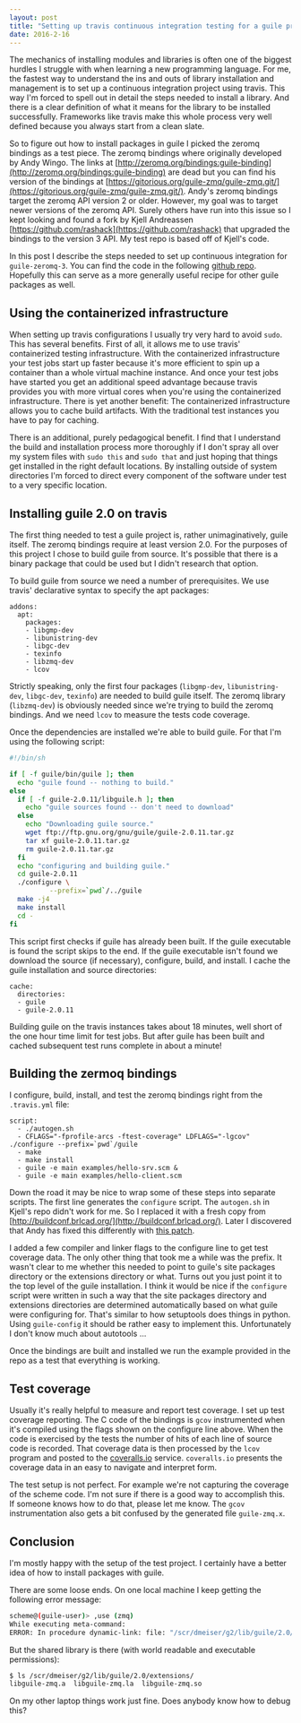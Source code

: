 ```yaml
---
layout: post
title: "Setting up travis continuous integration testing for a guile project"
date: 2016-2-16
---
```


The mechanics of installing modules and libraries is often one of
the biggest hurdles I struggle with when learning a new
programming language.  For me, the fastest way to understand the
ins and outs of library installation and management is to set up
a continuous integration project using travis.  This way I'm
forced to spell out in detail the steps needed to install a
library.  And there is a clear definition of what it means for
the library to be installed successfully.  Frameworks like travis
make this whole process very well defined because you always
start from a clean slate.

So to figure out how to install packages in guile I picked the
zeromq bindings as a test piece.  The zeromq bindings where
originally developed by Andy Wingo.  The links at
[http://zeromq.org/bindings:guile-binding](http://zeromq.org/bindings:guile-binding)
are dead but you can find his version of the bindings at
[https://gitorious.org/guile-zmq/guile-zmq.git/](https://gitorious.org/guile-zmq/guile-zmq.git/).
Andy's zeromq bindings target the zeromq API version 2 or older.
However, my goal was to target newer versions of the zeromq API.
Surely others have run into this issue so I kept looking and
found a fork by Kjell Andreassen
[https://github.com/rashack](https://github.com/rashack) that
upgraded the bindings to the version 3 API.  My test repo is
based off of Kjell's code.

In this post I describe the steps needed to set up continuous
integration for `guile-zeromq-3`.  You can find the code in the
following
[github repo](https://github.com/d-meiser/guile-zeromq-3).
Hopefully this can serve as a more generally useful recipe for
other guile packages as well.


## Using the containerized infrastructure

When setting up travis configurations I usually try very hard to
avoid `sudo`.  This has several benefits.  First of all, it allows
me to use travis' containerized testing infrastructure.  With the
containerized infrastructure your test jobs start up faster
because it's more efficient to spin up a container than a whole
virtual machine instance.  And once your test jobs have started
you get an additional speed advantage because travis provides you
with more virtual cores when you're using the containerized
infrastructure.  There is yet another benefit: The
containerized infrastructure allows you to cache build artifacts.
With the traditional test instances you have to pay for caching.

There is an additional, purely pedagogical benefit.  I find that
I understand the build and installation process more thoroughly
if I don't spray all over my system files with `sudo this` and
`sudo that` and just hoping that things get installed in the
right default locations.  By installing outside of system
directories I'm forced to direct every component of the software
under test to a very specific location.


## Installing guile 2.0 on travis

The first thing needed to test a guile project is, rather
unimaginatively, guile itself.  The zeromq bindings require at
least version 2.0.  For the purposes of this project I chose to
build guile from source.  It's possible that there is a binary
package that could be used but I didn't research that option.

To build guile from source we need a number of prerequisites.  We
use travis' declarative syntax to specify the apt packages:

```
addons:
  apt:
    packages:
    - libgmp-dev
    - libunistring-dev
    - libgc-dev
    - texinfo
    - libzmq-dev
    - lcov
```

Strictly speaking, only the first four packages (`libgmp-dev`,
`libunistring-dev`, `libgc-dev`, `texinfo`) are needed to build
guile itself.  The zeromq library (`libzmq-dev`) is obviously
needed since we're trying to build the zeromq bindings.  And we
need `lcov` to measure the tests code coverage.

Once the dependencies are installed we're able to build guile.
For that I'm using the following script:

```bash
#!/bin/sh

if [ -f guile/bin/guile ]; then
  echo "guile found -- nothing to build."
else
  if [ -f guile-2.0.11/libguile.h ]; then
    echo "guile sources found -- don't need to download"
  else
    echo "Downloading guile source."
    wget ftp://ftp.gnu.org/gnu/guile/guile-2.0.11.tar.gz
    tar xf guile-2.0.11.tar.gz
    rm guile-2.0.11.tar.gz
  fi
  echo "configuring and building guile."
  cd guile-2.0.11
  ./configure \
          --prefix=`pwd`/../guile
  make -j4
  make install
  cd -
fi
```

This script first checks if guile has already been built.  If the
guile executable is found the script skips to the end.  If the
guile executable isn't found we download the source (if
necessary), configure, build, and install.  I cache the guile
installation and source directories:

```
cache:
  directories:
  - guile
  - guile-2.0.11
```

Building guile on the travis instances takes about 18 minutes,
well short of the one hour time limit for test jobs.  But after
guile has been built and cached subsequent test runs complete in
about a minute!


## Building the zermoq bindings

I configure, build, install, and test the zeromq bindings right
from the `.travis.yml` file:

```
script:
  - ./autogen.sh
  - CFLAGS="-fprofile-arcs -ftest-coverage" LDFLAGS="-lgcov" ./configure --prefix=`pwd`/guile
  - make
  - make install
  - guile -e main examples/hello-srv.scm &
  - guile -e main examples/hello-client.scm
```

Down the road it may be nice to wrap some of these steps into
separate scripts.  The first line generates the `configure`
script.  The `autogen.sh` in Kjell's repo didn't work for me.  So
I replaced it with a fresh copy from
[http://buildconf.brlcad.org/](http://buildconf.brlcad.org/).
Later I discovered that Andy has fixed this differently with
[this patch](https://gitorious.org/guile-zmq/guile-zmq.git/?p=guile-zmq:guile-zmq.git;a=commitdiff;h=31eec1691f80128e86e5ec1cd3b0d917301b4a6a).

I added a few compiler and linker flags to the configure line to
get test coverage data.  The only other thing that took me a
while was the prefix.  It wasn't clear to me whether this needed
to point to guile's site packages directory or the extensions
directory or what.  Turns out you just point it to the top level
of the guile installation.  I think it would be nice if the
`configure` script were written in such a way that the site
packages directory and extensions directories are determined
automatically based on what guile were configuring for.  That's
similar to how setuptools does things in python.  Using
`guile-config` it should be rather easy to implement this.
Unfortunately I don't know much about autotools ...

Once the bindings are built and installed we run the example
provided in the repo as a test that everything is working.


## Test coverage

Usually it's really helpful to measure and report test coverage.
I set up test coverage reporting.  The C code of the bindings is
`gcov` instrumented when it's compiled using the flags shown on
the configure line above.  When the code is exercised by the
tests the number of hits of each line of source code is recorded.
That coverage data is then processed by the `lcov` program and
posted to the
[coveralls.io](https://coveralls.io/github/d-meiser/guile-zeromq-3)
service.  `coveralls.io` presents the coverage data in an easy to
navigate and interpret form.

The test setup is not perfect.  For example we're not capturing
the coverage of the scheme code.  I'm not sure if there is a good
way to accomplish this.  If someone knows how to do that, please
let me know.  The `gcov` instrumentation also gets a bit confused
by the generated file `guile-zmq.x`.


## Conclusion

I'm mostly happy with the setup of the test project.  I certainly
have a better idea of how to install packages with guile.

There are some loose ends.  On one local machine I keep getting
the following error message:

```bash
scheme@(guile-user)> ,use (zmq)
While executing meta-command:
ERROR: In procedure dynamic-link: file: "/scr/dmeiser/g2/lib/guile/2.0/extensions/libguile-zmq", message: "file not found"
```

But the shared library is there (with world readable and
executable permissions):

```bash
$ ls /scr/dmeiser/g2/lib/guile/2.0/extensions/
libguile-zmq.a  libguile-zmq.la  libguile-zmq.so
```

On my other laptop things work just fine.  Does anybody know how
to debug this?

